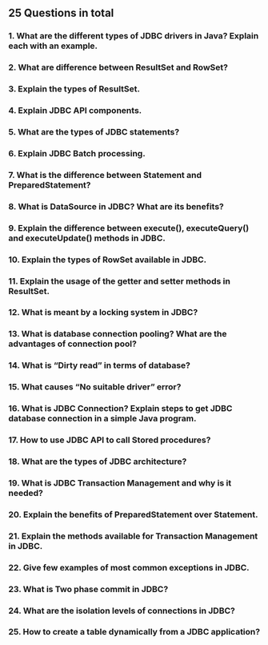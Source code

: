 ## 25 Questions in total
### 1. What are the different types of JDBC drivers in Java? Explain each with an example.

### 2. What are difference between ResultSet and RowSet?

### 3. Explain the types of ResultSet.

### 4. Explain JDBC API components.

### 5. What are the types of JDBC statements?

### 6. Explain JDBC Batch processing.

### 7. What is the difference between Statement and PreparedStatement?

### 8. What is DataSource in JDBC? What are its benefits?

### 9. Explain the difference between execute(), executeQuery() and executeUpdate() methods in JDBC.

### 10. Explain the types of RowSet available in JDBC.

### 11. Explain the usage of the getter and setter methods in ResultSet.

### 12. What is meant by a locking system in JDBC?

### 13. What is database connection pooling? What are the advantages of connection pool?

### 14. What is “Dirty read” in terms of database?

### 15. What causes “No suitable driver” error?

### 16. What is JDBC Connection? Explain steps to get JDBC database connection in a simple Java program.

### 17. How to use JDBC API to call Stored procedures?

### 18. What are the types of JDBC architecture?

### 19. What is JDBC Transaction Management and why is it needed?

### 20. Explain the benefits of PreparedStatement over Statement.

### 21. Explain the methods available for Transaction Management in JDBC.

### 22. Give few examples of most common exceptions in JDBC.

### 23. What is Two phase commit in JDBC?

### 24. What are the isolation levels of connections in JDBC?

### 25. How to create a table dynamically from a JDBC application?